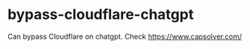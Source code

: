 # bypass-cloudflare-chatgpt
Can bypass Cloudflare on chatgpt. Check https://www.capsolver.com/ 
                           